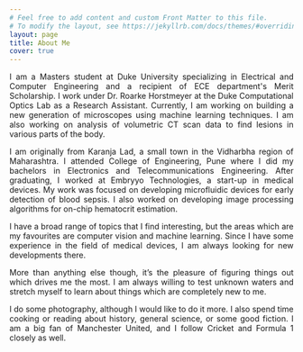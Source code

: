 ```yaml
---
# Feel free to add content and custom Front Matter to this file.
# To modify the layout, see https://jekyllrb.com/docs/themes/#overriding-theme-defaults
layout: page
title: About Me
cover: true
---
```

<div style="text-align: justify">
<p>I am a Masters student at Duke University specializing in Electrical and Computer Engineering and a recipient of ECE department's Merit Scholarship. I work under Dr. Roarke Horstmeyer at the Duke Computational Optics Lab as a Research Assistant. Currently, I am working on building a new generation of microscopes using machine learning techniques. I am also working on analysis of volumetric CT scan data to find lesions in various parts of the body.<p>

<p>I am originally from Karanja Lad, a small town in the Vidharbha region of Maharashtra. I attended College of Engineering, Pune where I did my bachelors in Electronics and Telecommunications Engineering. After graduating, I worked at Embryyo Technologies, a start-up in medical devices. My work was focused on developing microfluidic devices for early detection of blood sepsis. I also worked on developing image processing algorithms for on-chip hematocrit estimation.<p>

<p>I have a broad range of topics that I find interesting, but the areas which are my favourites are computer vision and machine learning. Since I have some experience in the field of medical devices, I am always looking for new developments there.<p>

<p>More than anything else though, it’s the pleasure of figuring things out which drives me the most. I am always willing to test unknown waters and stretch myself to learn about things which are completely new to me.<p>

<p>I do some photography, although I would like to do it more. I also spend time cooking or reading about history, general science, or some good fiction. I am a big fan of Manchester United, and I follow Cricket and Formula 1 closely as well.<p>
